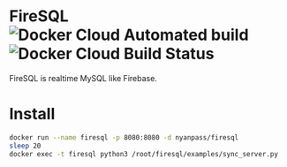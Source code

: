 # FireSQL ![Docker Cloud Automated build](https://img.shields.io/docker/cloud/automated/nyanpass/firesql.svg) ![Docker Cloud Build Status](https://img.shields.io/docker/cloud/build/nyanpass/firesql.svg)
FireSQL is realtime MySQL like Firebase.

# Install
```bash
docker run --name firesql -p 8080:8080 -d nyanpass/firesql
sleep 20
docker exec -t firesql python3 /root/firesql/examples/sync_server.py
```

